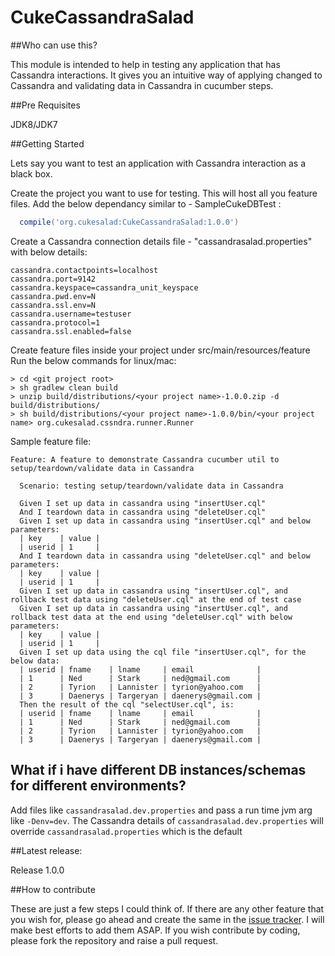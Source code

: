 # CukeCassandraSalad
##Who can use this?

This module is intended to help in testing any application that has Cassandra interactions. It gives you an intuitive way of applying changed to Cassandra and validating data in Cassandra in cucumber steps. 

##Pre Requisites

JDK8/JDK7

##Getting Started

Lets say you want to test an application with Cassandra interaction as a black box.

Create the project you want to use for testing. This will host all you feature files.
Add the below dependancy similar to - SampleCukeDBTest :
```gradle
  compile('org.cukesalad:CukeCassandraSalad:1.0.0')
```
Create a Cassandra connection details file - "cassandrasalad.properties" with below details:
```properties
cassandra.contactpoints=localhost
cassandra.port=9142
cassandra.keyspace=cassandra_unit_keyspace
cassandra.pwd.env=N
cassandra.ssl.env=N
cassandra.username=testuser
cassandra.protocol=1
cassandra.ssl.enabled=false
```
Create feature files inside your project under src/main/resources/feature
Run the below commands for linux/mac:
```shell
> cd <git project root>
> sh gradlew clean build
> unzip build/distributions/<your project name>-1.0.0.zip -d build/distributions/
> sh build/distributions/<your project name>-1.0.0/bin/<your project name> org.cukesalad.cssndra.runner.Runner
```
Sample feature file:
```gherkin
Feature: A feature to demonstrate Cassandra cucumber util to setup/teardown/validate data in Cassandra

  Scenario: testing setup/teardown/validate data in Cassandra
  
  Given I set up data in cassandra using "insertUser.cql"
  And I teardown data in cassandra using "deleteUser.cql"
  Given I set up data in cassandra using "insertUser.cql" and below parameters:
  | key    | value |
  | userid | 1     |
  And I teardown data in cassandra using "deleteUser.cql" and below parameters:
  | key    | value |
  | userid | 1     |
  Given I set up data in cassandra using "insertUser.cql", and rollback test data using "deleteUser.cql" at the end of test case
  Given I set up data in cassandra using "insertUser.cql", and rollback test data at the end using "deleteUser.cql" with below  parameters:
  | key    | value |
  | userid | 1     |
  Given I set up data using the cql file "insertUser.cql", for the below data:
  | userid | fname    | lname     | email              |
  | 1      | Ned      | Stark     | ned@gmail.com      |
  | 2      | Tyrion   | Lannister | tyrion@yahoo.com   |
  | 3      | Daenerys | Targeryan | daenerys@gmail.com |
  Then the result of the cql "selectUser.cql", is:
  | userid | fname    | lname     | email              |
  | 1      | Ned      | Stark     | ned@gmail.com      |
  | 2      | Tyrion   | Lannister | tyrion@yahoo.com   |
  | 3      | Daenerys | Targeryan | daenerys@gmail.com |

```
## What if i have different DB instances/schemas for different environments?
Add files like ```cassandrasalad.dev.properties``` and pass a run time jvm arg like ```-Denv=dev```. The Cassandra details of ```cassandrasalad.dev.properties``` will override ```cassandrasalad.properties``` which is the default

##Latest release:

Release 1.0.0

##How to contribute

These are just a few steps I could think of. If there are any other feature that you wish for, please go ahead and create the same in the [issue tracker](https://github.com/cukesalad/CukeCassandraSalad/issues). I will make best efforts to add them ASAP. If you wish contribute by coding, please fork the repository and raise a pull request.

